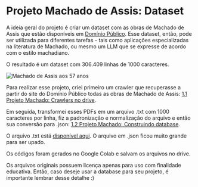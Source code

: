 # Projeto Machado de Assis: Dataset

A ideia geral do projeto é criar um dataset com as obras de Machado de Assis que estão disponíveis em [Domínio Público](http://www.dominiopublico.gov.br/pesquisa/ResultadoPesquisaObraForm.do?first=50&skip=0&ds_titulo=&co_autor=&no_autor=Machado%20de%20Assis&co_categoria=2&pagina=1&select_action=Submit&co_midia=2&co_obra=&co_idioma=&colunaOrdenar=null&ordem=null). Esse dataset, então, pode ser utilizada para diferentes tarefas - tais como aplicações especializadas na literatura de Machado, ou mesmo um LLM que se expresse de acordo com o estilo machadiano.

O resultado é um dataset com 306.409 linhas de 1000 caracteres.

![Machado de Assis aos 57 anos](https://upload.wikimedia.org/wikipedia/commons/thumb/4/40/Machado_de_Assis_aos_57_anos.jpg/409px-Machado_de_Assis_aos_57_anos.jpg)

Para realizar esse projeto, criei primeiro um crawler que recuperasse a partir do site do Domínio Público todas as obras de Machado de Assis: [1.1 Projeto Machado: Crawlers no drive](https://github.com/ethelbeluzzi/projetomachado/blob/main/crawlers.ipynb).

Em seguida, transformei esses PDFs em um arquivo .txt com 1000 caracteres por linha, fiz a padronização e normalização do arquivo  e então sua conversão para .json: [1.2 Projeto Machado: Construindo database](https://github.com/ethelbeluzzi/projetomachado/blob/main/construindo_database.ipynb).

O arquivo .txt está [disponível aqui](https://github.com/ethelbeluzzi/projetomachado/blob/main/textonormalizado1000.txt). O arquivo em .json ficou muito grande para ser upado.

Os códigos foram gerados no Google Colab e salvam os arquivos no drive.

Os arquivos originais possuem licença apenas para uso com finalidade educativa. Então, caso deseje usar a database para seu projeto, é importante lembrar desse detalhe :)
